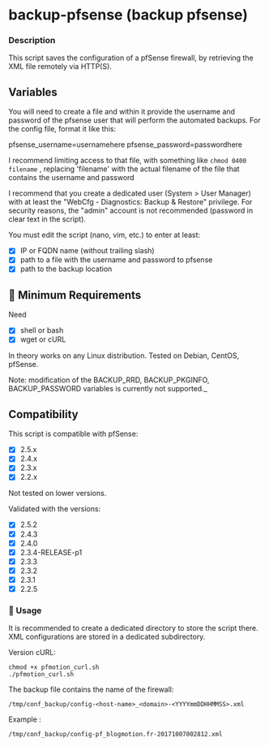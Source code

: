 backup-pfsense (backup pfsense)
===

### Description
This script saves the configuration of a pfSense firewall, by retrieving the XML file remotely via HTTP(S).

## Variables
You will need to create a file and within it provide the username and password of the pfsense user that will perform the automated backups. For the config file, format it like this:

pfsense_username=usernamehere
pfsense_password=passwordhere

I recommend limiting access to that file, with something like ```chmod 0400 filename``` , replacing 'filename' with the actual filename of the file that contains the username and password

I recommend that you create a dedicated user (System > User Manager) with at least the "WebCfg - Diagnostics: Backup & Restore" privilege.
For security reasons, the "admin" account is not recommended (password in clear text in the script).

You must edit the script (nano, vim, etc.) to enter at least:
- [X] IP or FQDN name (without trailing slash)
- [X] path to a file with the username and password to pfsense
- [X] path to the backup location

## 🚦 Minimum Requirements
Need
- [X] shell or bash
- [X] wget or cURL

In theory works on any Linux distribution. Tested on Debian, CentOS, pfSense.

Note: modification of the BACKUP_RRD, BACKUP_PKGINFO, BACKUP_PASSWORD variables is currently not supported._

## Compatibility
This script is compatible with pfSense:
- [X] 2.5.x
- [X] 2.4.x
- [X] 2.3.x
- [X] 2.2.x

Not tested on lower versions.

Validated with the versions:
- [X] 2.5.2
- [X] 2.4.3
- [X] 2.4.0
- [X] 2.3.4-RELEASE-p1
- [X] 2.3.3
- [X] 2.3.2
- [X] 2.3.1
- [X] 2.2.5

### 🚀 Usage
It is recommended to create a dedicated directory to store the script there.
XML configurations are stored in a dedicated subdirectory.

Version cURL:
```
chmod +x pfmotion_curl.sh
./pfmotion_curl.sh
```

The backup file contains the name of the firewall:
```
/tmp/conf_backup/config-<host-name>_<domain>-<YYYYmmDDHHMMSS>.xml
```
Example :
```
/tmp/conf_backup/config-pf_blogmotion.fr-20171007002812.xml
```

